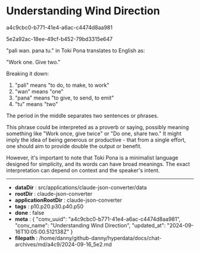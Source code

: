# Understanding Wind Direction

a4c9cbc0-b771-41e4-a6ac-c4474d8aa981

5e2a92ac-18ee-49cf-b452-79bd3315e647

 "pali wan. pana tu." in Toki Pona translates to English as:

"Work one. Give two."

Breaking it down:

1. "pali" means "to do, to make, to work"
2. "wan" means "one"
3. "pana" means "to give, to send, to emit"
4. "tu" means "two"

The period in the middle separates two sentences or phrases.

This phrase could be interpreted as a proverb or saying, possibly meaning something like "Work once, give twice" or "Do one, share two." It might imply the idea of being generous or productive - that from a single effort, one should aim to provide double the output or benefit.

However, it's important to note that Toki Pona is a minimalist language designed for simplicity, and its words can have broad meanings. The exact interpretation can depend on context and the speaker's intent.

---

* **dataDir** : src/applications/claude-json-converter/data
* **rootDir** : claude-json-converter
* **applicationRootDir** : claude-json-converter
* **tags** : p10.p20.p30.p40.p50
* **done** : false
* **meta** : {
  "conv_uuid": "a4c9cbc0-b771-41e4-a6ac-c4474d8aa981",
  "conv_name": "Understanding Wind Direction",
  "updated_at": "2024-09-16T10:05:00.512138Z"
}
* **filepath** : /home/danny/github-danny/hyperdata/docs/chat-archives/md/a4c9/2024-09-16_5e2.md
